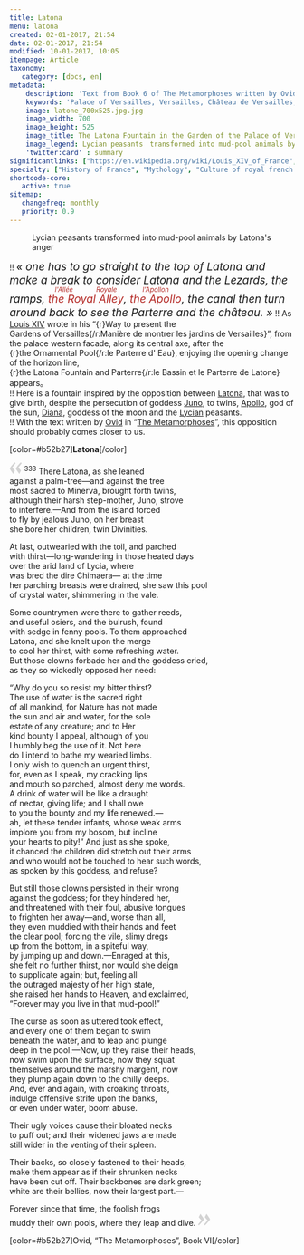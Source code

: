 ```yaml
---
title: Latona
menu: latona
created: 02-01-2017, 21:54
date: 02-01-2017, 21:54
modified: 10-01-2017, 10:05
itempage: Article
taxonomy:
   category: [docs, en]
metadata:
    description: 'Text from Book 6 of The Metamorphoses written by Ovid that inspired the Latona fountain in the Gardens of the Palace of Versailles'
    keywords: 'Palace of Versailles, Versailles, Château de Versailles, Louis 14, Louis XIV, Louis XIV th, Ovid, The Metamorphoses, Latona, Latona Fountain, Latona Fountain and Parterre, Latona, Apollo, Diana, Lycia, Juno'
    image: latone_700x525.jpg.jpg
    image_width: 700
    image_height: 525
    image_title: The Latona Fountain in the Garden of the Palace of Versailles
    image_legend: Lycian peasants　transformed into mud-pool animals by Latona's anger
    'twitter:card' : summary
significantlinks: ["https://en.wikipedia.org/wiki/Louis_XIV_of_France", "https://en.wikipedia.org/wiki/Leto", "https://en.wikipedia.org/wiki/Juno_(mythology)", "https://en.wikipedia.org/wiki/Apollo", "https://en.wikipedia.org/wiki/Diana_(mythology)", "https://en.wikipedia.org/wiki/Lycia", "https://en.wikipedia.org/wiki/Ovid", "https://en.wikipedia.org/wiki/Metamorphoses"]
specialty: ["History of France", "Mythology", "Culture of royal french court", "Litterature of the Roman Empire", "Roman Imperial Litterature", "Palace of Versailles", "Gardens", "Latona Fountain"]
shortcode-core:
   active: true
sitemap:
   changefreq: monthly
   priority: 0.9
---
```

<figure><picture>
<source
sizes="(max-width: 767px) 98vw, (min-width: 959px) 50vw, 86vw"
srcset="
/user/sites/docs/pages/01.home/02.versailles/02.jardins/01.latone/latone-280.webp 280w,
/user/sites/docs/pages/01.home/02.versailles/02.jardins/01.latone/latone-380.webp 380w,
/user/sites/docs/pages/01.home/02.versailles/02.jardins/01.latone/latone-480.webp 480w,
/user/sites/docs/pages/01.home/02.versailles/02.jardins/01.latone/latone-640.webp 640w,
/user/sites/docs/pages/01.home/02.versailles/02.jardins/01.latone/latone_700x525.webp 700w"
type="image/webp">
<img　src="/user/sites/docs/pages/01.home/02.versailles/02.jardins/01.latone/latone_700x525.jpg" alt="The Latona Fountain in the Garden of the Palace of Versailles" title="The Latona Fountain in the Garden of the Palace of Versailles" class="class-diane-img"
sizes="(max-width: 767px) 98vw, (min-width: 959px) 50vw, 86vw"
srcset="
/user/sites/docs/pages/01.home/02.versailles/02.jardins/01.latone/latone-280.jpg 280w,
/user/sites/docs/pages/01.home/02.versailles/02.jardins/01.latone/latone-380.jpg 380w,
/user/sites/docs/pages/01.home/02.versailles/02.jardins/01.latone/latone-480.jpg 480w,
/user/sites/docs/pages/01.home/02.versailles/02.jardins/01.latone/latone-640.jpg 640w,
/user/sites/docs/pages/01.home/02.versailles/02.jardins/01.latone/latone_700x525.jpg 700w"
>
</picture><figcaption>Lycian peasants transformed into mud-pool animals by Latona's anger</figcaption></figure>

!! <cite style="font-size:1.2rem;text-align: center;">« one has to go straight to the top of Latona and make a break to consider Latona and the Lezards, the ramps, <ruby><rb style="color:#b52b27">the&#160;Royal&#160;Alley</rb><rt style="color:#b52b27;font-size: 60%;">l'Allée&#160;Royale</rt></ruby>, <ruby><rb style="color:#b52b27">the&#160;Apollo</rb><rt style="color:#b52b27;font-size: 60%;">l'Apollon</rt></ruby>, the canal then turn around back to see the Parterre and the château. »</cite>
!! As [Louis XIV][1] wrote in his “{r}Way&#160;to&#160;present&#160;the Gardens&#160;of&#160;Versailles{/r:Manière&#160;de&#160;montrer&#160;les&#160;jardins&#160;de&#160;Versailles}”, from the palace western facade, along its central axe, after the {r}the&#160;Ornamental&#160;Pool{/r:le&#160;Parterre&#160;d'&#160;Eau}, enjoying the opening change of the horizon line, {r}the&#160;Latona&#160;Fountain&#160;and&#160;Parterre{/r:le&#160;Bassin&#160;et&#160;le&#160;Parterre&#160;de&#160;Latone} appears。  
!! Here is a fountain inspired by the opposition between [Latona][2], that was to give birth, despite the persecution of goddess [Juno][3], to twins, [Apollo][4], god of the sun, [Diana][5], goddess of the moon and the [Lycian][6] peasants.  
!! With the text written by [Ovid][7] in “[The Metamorphoses][8]”, this opposition should probably comes closer to us.  

[color=#b52b27]**Latona**[/color]  

<span><svg xmlns="http://www.w3.org/2000/svg" version="1" width="22px" height="22px" viewBox="0 0 78 78" fill="lightgrey" opacity="1"><path d="M76.5 9.0009L57.0898 32.605c-.88226 1.10283-.88226 1.54397-.88226 1.76454 0 1.10286 1.76455 3.30857 2.8674 4.632l13.0167 14.99877L61.50123 74.9545 50.4727 59.51456c-2.87047-3.97028-10.80793-15.88413-10.80793-19.19267 0-1.76458.6617-2.4263 6.6171-9.7051C60.8395 12.74754 63.04522 10.98297 70.98575 3.0455L76.5 9.00092zm-38.16172 0L18.9281 32.605c-.88228 1.10283-.88228 1.54397-.88228 1.76454 0 1.10286 1.76457 3.30857 2.86742 4.632L33.92688 54.0003 23.3395 74.9545 12.30793 59.51456C9.44053 55.54428 1.5 43.63043 1.5 40.3219c0-1.76458.6617-2.4263 6.6171-9.7051C22.67475 12.74754 24.88043 10.98297 32.82097 3.0455l5.51732 5.9554z"/></svg></span> 
<sup>333</sup>
There Latona, as she leaned  
against a palm-tree—and against the tree  
most sacred to Minerva, brought forth twins,  
although their harsh step-mother, Juno, strove  
to interfere.—And from the island forced  
to fly by jealous Juno, on her breast  
she bore her children, twin Divinities.  

At last, outwearied with the toil, and parched  
with thirst—long-wandering in those heated days  
over the arid land of Lycia, where  
was bred the dire Chimaera— at the time  
her parching breasts were drained, she saw this pool  
of crystal water, shimmering in the vale.  

Some countrymen were there to gather reeds,  
and useful osiers, and the bulrush, found  
with sedge in fenny pools. To them approached  
Latona, and she knelt upon the merge  
to cool her thirst, with some refreshing water.  
But those clowns forbade her and the goddess cried,  
as they so wickedly opposed her need:  

“Why do you so resist my bitter thirst?  
The use of water is the sacred right  
of all mankind, for Nature has not made  
the sun and air and water, for the sole  
estate of any creature; and to Her  
kind bounty I appeal, although of you  
I humbly beg the use of it. Not here  
do I intend to bathe my wearied limbs.  
I only wish to quench an urgent thirst,  
for, even as I speak, my cracking lips  
and mouth so parched, almost deny me words.  
A drink of water will be like a draught  
of nectar, giving life; and I shall owe  
to you the bounty and my life renewed.—  
ah, let these tender infants, whose weak arms  
implore you from my bosom, but incline  
your hearts to pity!” And just as she spoke,  
it chanced the children did stretch out their arms  
and who would not be touched to hear such words,  
as spoken by this goddess, and refuse?  

But still those clowns persisted in their wrong  
against the goddess; for they hindered her,  
and threatened with their foul, abusive tongues  
to frighten her away—and, worse than all,  
they even muddied with their hands and feet  
the clear pool; forcing the vile, slimy dregs  
up from the bottom, in a spiteful way,  
by jumping up and down.—Enraged at this,  
she felt no further thirst, nor would she deign  
to supplicate again; but, feeling all  
the outraged majesty of her high state,  
she raised her hands to Heaven, and exclaimed,  
“Forever may you live in that mud-pool!”  

The curse as soon as uttered took effect,  
and every one of them began to swim  
beneath the water, and to leap and plunge  
deep in the pool.—Now, up they raise their heads,  
now swim upon the surface, now they squat  
themselves around the marshy margent, now  
they plump again down to the chilly deeps.  
And, ever and again, with croaking throats,  
indulge offensive strife upon the banks,  
or even under water, boom abuse.  

Their ugly voices cause their bloated necks  
to puff out; and their widened jaws are made  
still wider in the venting of their spleen.  

Their backs, so closely fastened to their heads,  
make them appear as if their shrunken necks  
have been cut off. Their backbones are dark green;  
white are their bellies, now their largest part.—  

Forever since that time, the foolish frogs  
muddy their own pools, where they leap and dive.
 <span><svg xmlns="http://www.w3.org/2000/svg" version="1" width="22px" height="22px" viewBox="0 0 78 78" fill="lightgrey" opacity="1"><path d="M1.5 68.9991L20.9102 45.395c.88226-1.10283.88226-1.54397.88226-1.76454 0-1.10286-1.76455-3.30857-2.8674-4.632L5.90836 23.9997 16.49877 3.0455 27.5273 18.48544c2.87047 3.97028 10.80793 15.88413 10.80793 19.19267 0 1.76458-.6617 2.4263-6.6171 9.7051C17.1605 65.25246 14.95478 67.01703 7.01425 74.9545L1.5 68.99908zm38.16172 0L59.0719 45.395c.88228-1.10283.88228-1.54397.88228-1.76454 0-1.10286-1.76457-3.30857-2.86742-4.632L44.07312 23.9997 54.6605 3.0455l11.03157 15.43992C68.55947 22.45572 76.5 34.36957 76.5 37.6781c0 1.76458-.6617 2.4263-6.6171 9.7051C55.32526 65.25246 53.11957 67.01703 45.17904 74.9545l-5.51732-5.9554z"/></svg></span>

[color=#b52b27]Ovid, “The Metamorphoses”, Book VI[/color]  

[1]: https://en.wikipedia.org/wiki/Louis_XIV_of_France "https://en.wikipedia.org/wiki/Louis XIV of France"
[2]: https://en.wikipedia.org/wiki/Leto "https://en.wikipedia.org/wiki/Leto"
[3]: https://en.wikipedia.org/wiki/Juno_(mythology) "https://en.wikipedia.org/wiki/Juno_(mythology)"
[4]: https://en.wikipedia.org/wiki/Apollo "https://en.wikipedia.org/wiki/Apollo"
[5]: https://en.wikipedia.org/wiki/Diana_(mythology) "https://en.wikipedia.org/wiki/Diana_(mythology)"
[6]: https://en.wikipedia.org/wiki/Lycia "https://en.wikipedia.org/wiki/Lycia"
[7]: https://en.wikipedia.org/wiki/Ovid "https://en.wikipedia.org/wiki/Ovid"
[8]: https://en.wikipedia.org/wiki/Metamorphoses "https://en.wikipedia.org/wiki/Metamorphoses"